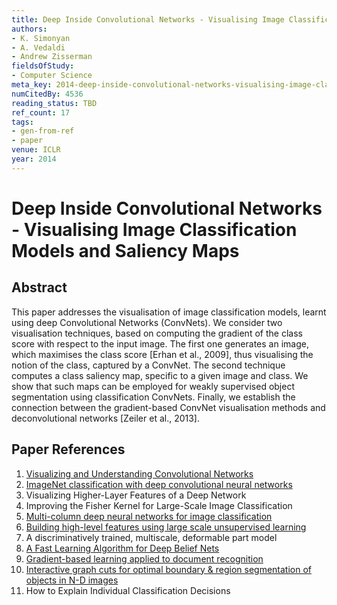 ```yaml
---
title: Deep Inside Convolutional Networks - Visualising Image Classification Models and Saliency Maps
authors:
- K. Simonyan
- A. Vedaldi
- Andrew Zisserman
fieldsOfStudy:
- Computer Science
meta_key: 2014-deep-inside-convolutional-networks-visualising-image-classification-models-and-saliency-maps
numCitedBy: 4536
reading_status: TBD
ref_count: 17
tags:
- gen-from-ref
- paper
venue: ICLR
year: 2014
---
```


# Deep Inside Convolutional Networks - Visualising Image Classification Models and Saliency Maps

## Abstract

This paper addresses the visualisation of image classification models, learnt using deep Convolutional Networks (ConvNets). We consider two visualisation techniques, based on computing the gradient of the class score with respect to the input image. The first one generates an image, which maximises the class score [Erhan et al., 2009], thus visualising the notion of the class, captured by a ConvNet. The second technique computes a class saliency map, specific to a given image and class. We show that such maps can be employed for weakly supervised object segmentation using classification ConvNets. Finally, we establish the connection between the gradient-based ConvNet visualisation methods and deconvolutional networks [Zeiler et al., 2013].

## Paper References

1. [Visualizing and Understanding Convolutional Networks](2014-visualizing-and-understanding-convolutional-networks)
2. [ImageNet classification with deep convolutional neural networks](2012-imagenet-classification-with-deep-convolutional-neural-networks)
3. Visualizing Higher-Layer Features of a Deep Network
4. Improving the Fisher Kernel for Large-Scale Image Classification
5. [Multi-column deep neural networks for image classification](2012-multi-column-deep-neural-networks-for-image-classification)
6. [Building high-level features using large scale unsupervised learning](2013-building-high-level-features-using-large-scale-unsupervised-learning)
7. A discriminatively trained, multiscale, deformable part model
8. [A Fast Learning Algorithm for Deep Belief Nets](2006-a-fast-learning-algorithm-for-deep-belief-nets)
9. [Gradient-based learning applied to document recognition](1998-gradient-based-learning-applied-to-document-recognition)
10. [Interactive graph cuts for optimal boundary & region segmentation of objects in N-D images](2001-interactive-graph-cuts-for-optimal-boundary-region-segmentation-of-objects-in-n-d-images)
11. How to Explain Individual Classification Decisions
